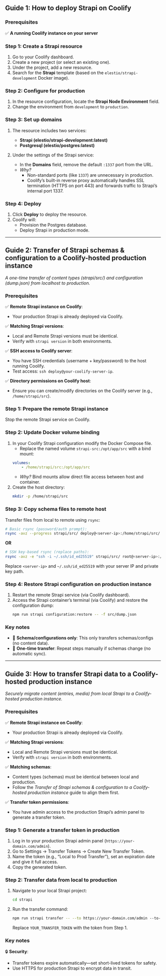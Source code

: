 ## **Guide 1: How to deploy Strapi on Coolify**

### **Prerequisites**

✅ **A running Coolify instance on your server**

### **Step 1: Create a Strapi resource**

1. Go to your Coolify dashboard.
2. Create a new project (or select an existing one).
3. Under the project, add a new resource.
4. Search for the **Strapi** template (based on the `elestio/strapi-development` Docker image).

### **Step 2: Configure for production**

1. In the resource configuration, locate the **Strapi Node Environment** field.
2. Change the environment from `development` to `production`.

### **Step 3: Set up domains**

1. The resource includes two services:
	- **Strapi (elestio/strapi-development:latest)**
	- **Postgresql (elestio/postgres:latest)**

2. Under the settings of the Strapi service:
	- In the **Domains** field, remove the default `:1337` port from the URL.
	- *Why?*  
		- Non-standard ports (like `1337`) are unnecessary in production.
		- Coolify’s built-in reverse proxy automatically handles SSL termination (HTTPS on port 443) and forwards traffic to Strapi’s internal port 1337.

### **Step 4: Deploy**

1. Click **Deploy** to deploy the resource.
2. Coolify will:
	- Provision the Postgres database.
	- Deploy Strapi in production mode.

---

## **Guide 2: Transfer of Strapi schemas & configuration to a Coolify-hosted production instance**

*A one-time transfer of content types (strapi/src/) and configuration (dump.json) from localhost to production.*

### **Prerequisites**

✅ **Remote Strapi instance on Coolify**:
- Your production Strapi is already deployed via Coolify.

✅ **Matching Strapi versions**:
- Local and Remote Strapi versions must be identical.
- Verify with `strapi version` in both environments.

✅ **SSH access to Coolify server**:
- You have SSH credentials (username + key/password) to the host running Coolify.
- Test access: `ssh deploy@your-coolify-server-ip`.

✅ **Directory permissions on Coolify host**:
- Ensure you can create/modify directories on the Coolify server (e.g., `/home/strapi/src`).

### **Step 1: Prepare the remote Strapi instance**

Stop the remote Strapi service on Coolify.

### **Step 2: Update Docker volume binding**

1. In your Coolify Strapi configuration modify the Docker Compose file.
	- Replace the named volume `strapi-src:/opt/app/src` with a bind mount:
	```yaml
	volumes:
		- /home/strapi/src:/opt/app/src
	```  
	 - *Why?* Bind mounts allow direct file access between host and container.
2. Create the host directory:
	```bash
	mkdir -p /home/strapi/src
	```

### **Step 3: Copy schema files to remote host**

Transfer files from local to remote using `rsync`:
   ```bash
   # Basic rsync (password/auth prompt):
   rsync -avz --progress strapi/src/ deploy@<server-ip>:/home/strapi/src/
   ```

**OR**

   ```bash
   # SSH key-based rsync (replace paths):
   rsync -avz -e "ssh -i ~/.ssh/id_ed25519" strapi/src/ root@<server-ip>:/home/strapi/src/
   ```
Replace `<server-ip>` and `~/.ssh/id_ed25519` with your server IP and private key path.

### **Step 4: Restore Strapi configuration on production instance**

1. Restart the remote Strapi service (via Coolify dashboard).
2. Access the Strapi container’s terminal (via Coolify) and restore the configuration dump:
	```bash
	npm run strapi configuration:restore -- -f src/dump.json
	```  

### **Key notes**

- 🚫 **Schema/configurations only**: This only transfers schemas/configs (no content data).  
- 🔄 **One-time transfer**: Repeat steps manually if schemas change (no automatic sync).

---

## **Guide 3: How to transfer Strapi data to a Coolify-hosted production instance**

*Securely migrate content (entries, media) from local Strapi to a Coolify-hosted production instance.*

### **Prerequisites**

✅ **Remote Strapi instance on Coolify**:
- Your production Strapi is already deployed via Coolify.

✅ **Matching Strapi versions**:
- Local and Remote Strapi versions must be identical.
- Verify with `strapi version` in both environments.

✅ **Matching schemas**:
- Content types (schemas) must be identical between local and production.
- Follow the *Transfer of Strapi schemas & configuration to a Coolify-hosted production instance* guide to align them first.

✅ **Transfer token permissions**:
- You have admin access to the production Strapi’s admin panel to generate a transfer token.

### **Step 1: Generate a transfer token in production**

1. Log in to your production Strapi admin panel (`https://your-domain.com/admin`).
2. Go to Settings → Transfer Tokens → Create New Transfer Token.
3. Name the token (e.g., “Local to Prod Transfer”), set an expiration date and give it full access.
4. Copy the generated token.

### **Step 2: Transfer data from local to production**

1. Navigate to your local Strapi project:
	```bash
	cd strapi
	```
2. Run the transfer command:
	```bash
	npm run strapi transfer -- --to https://your-domain.com/admin ‑‑to‑token YOUR_TRANSFER_TOKEN
	```
	Replace `YOUR_TRANSFER_TOKEN` with the token from Step 1.

### **Key notes**

🔒 **Security**:
- Transfer tokens expire automatically—set short-lived tokens for safety.
- Use HTTPS for production Strapi to encrypt data in transit.
